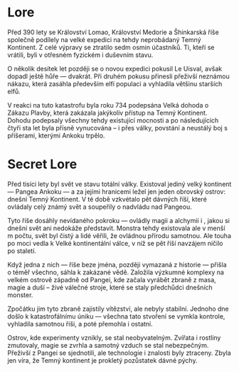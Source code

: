 # Lore
Před 390 lety se Království Lomao, Království Medorie a Šhinkarská říše společně podílely na velké expedici na tehdy neprobádaný Temný Kontinent.
Z celé výpravy se ztratilo sedm osmin účastníků. Ti, kteří se vrátili, byli v otřesném fyzickém i duševním stavu.

O několik desítek let později se o novou expedici pokusil Le Uisval, avšak dopadl ještě hůře — dvakrát. Při druhém pokusu přinesli přeživší neznámou nákazu, která zasáhla především elfí populaci a vyhladila většinu starších elfů.

V reakci na tuto katastrofu byla roku 734 podepsána Velká dohoda o Zákazu Plavby, která zakázala jakýkoliv přístup na Temný Kontinent.
Dohodu podepsaly všechny tehdy existující mocnosti a po následujících čtyři sta let byla přísně vynucována – i přes války, povstání a neustálý boj s příšerami, kterými Ankoku trpělo.


# Secret Lore

Před tisíci lety byl svět ve stavu totální války.
Existoval jediný velký kontinent — Pangea Ankoku — a za jejími hranicemi ležel jen jeden obrovský ostrov: dnešní Temný Kontinent.
V té době vzkvétalo pět dávných říší, které ovládaly celý známý svět a soupeřily o nadvládu nad Pangeou.

Tyto říše dosáhly nevídaného pokroku — ovládly magii a alchymii i , jakou si dnešní svět ani nedokáže představit.
Monstra tehdy existovala ale v menší m počtu, svět byl čistý a lidé věřili, že ovládnou přírodu samotnou.
Ale touha po moci vedla k Velké kontinentální válce, v níž se pět říší navzájem ničilo po staletí.

Když jedna z nich — říše beze jména, později vymazaná z historie — přišla o téměř všechno, sáhla k zakázané vědě.
Založila výzkumné komplexy na velkém ostrově západně od Pangei, kde začala vyrábět zbraně z masa, magie a duší – živé válečné stroje, které se staly předchůdci dnešních monster.

Zpočátku jim tyto zbraně zajistily vítězství, ale nebyly stabilní.
Jednoho dne došlo k katastrofálnímu úniku — všechna tato stvoření se vymkla kontrole, vyhladila samotnou říši, a poté přemohla i ostatní.

Ostrov, kde experimenty vznikly, se stal neobyvatelným.
Zvířata i rostliny zmutovaly, magie se zvrhla a samotný vzduch se stal nebezpečným.
Přeživší z Pangei se sjednotili, ale technologie i znalosti byly ztraceny.
Zbyla jen víra, že Temný kontinent je prokletý pozůstatek dávné pýchy.

